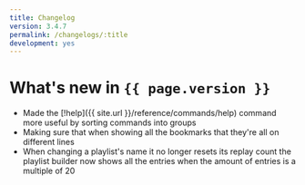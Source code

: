 ```yaml
---
title: Changelog
version: 3.4.7
permalink: /changelogs/:title
development: yes
---
```


# What's new in `{{ page.version }}`
- Made the [!help]({{ site.url }}/reference/commands/help) command more useful by sorting commands into groups
- Making sure that when showing all the bookmarks that they're all on different lines
- When changing a playlist's name it no longer resets its replay count the playlist builder now shows all the entries when the amount of entries is a multiple of 20
